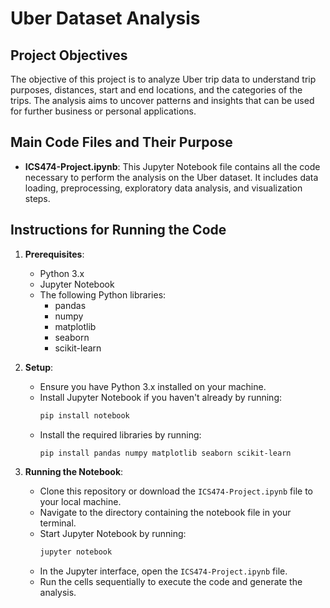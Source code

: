 # Uber Dataset Analysis

## Project Objectives
The objective of this project is to analyze Uber trip data to understand trip purposes, distances, start and end locations, and the categories of the trips. The analysis aims to uncover patterns and insights that can be used for further business or personal applications.

## Main Code Files and Their Purpose
- **ICS474-Project.ipynb**: This Jupyter Notebook file contains all the code necessary to perform the analysis on the Uber dataset. It includes data loading, preprocessing, exploratory data analysis, and visualization steps.

## Instructions for Running the Code
1. **Prerequisites**:
   - Python 3.x
   - Jupyter Notebook
   - The following Python libraries:
     - pandas
     - numpy
     - matplotlib
     - seaborn
     - scikit-learn
2. **Setup**:
   - Ensure you have Python 3.x installed on your machine.
   - Install Jupyter Notebook if you haven't already by running:
     ```sh
     pip install notebook
     ```
   - Install the required libraries by running:
     ```sh
     pip install pandas numpy matplotlib seaborn scikit-learn
     ```

3. **Running the Notebook**:
   - Clone this repository or download the `ICS474-Project.ipynb` file to your local machine.
   - Navigate to the directory containing the notebook file in your terminal.
   - Start Jupyter Notebook by running:
     ```sh
     jupyter notebook
     ```
   - In the Jupyter interface, open the `ICS474-Project.ipynb` file.
   - Run the cells sequentially to execute the code and generate the analysis.
